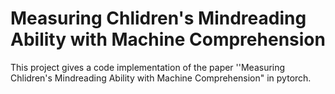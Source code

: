 # Measuring Chlidren's Mindreading Ability with Machine Comprehension
This project gives a code implementation of the paper ''Measuring Chlidren's Mindreading Ability with Machine Comprehension" in pytorch.
